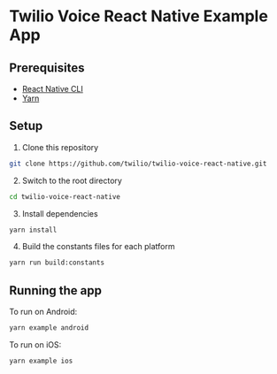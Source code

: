 # Twilio Voice React Native Example App

## Prerequisites

- [React Native CLI](https://reactnative.dev/docs/environment-setup)
- [Yarn](https://yarnpkg.com/getting-started)

## Setup

1. Clone this repository
  ```sh
  git clone https://github.com/twilio/twilio-voice-react-native.git
  ```
2. Switch to the root directory
  ```sh
  cd twilio-voice-react-native
  ```
3. Install dependencies
  ```sh
  yarn install
  ```
4. Build the constants files for each platform
  ```sh
  yarn run build:constants
  ```

## Running the app

To run on Android:
```sh
yarn example android
```

To run on iOS:
```sh
yarn example ios
```
